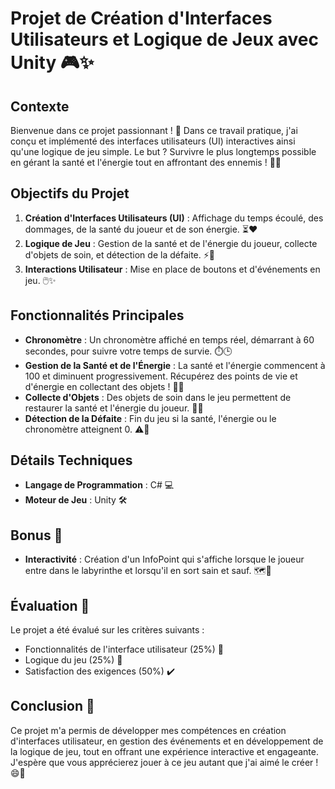 # Projet de Création d'Interfaces Utilisateurs et Logique de Jeux avec Unity 🎮✨

## Contexte
Bienvenue dans ce projet passionnant ! 🚀 Dans ce travail pratique, j'ai conçu et implémenté des interfaces utilisateurs (UI) interactives ainsi qu'une logique de jeu simple. Le but ? Survivre le plus longtemps possible en gérant la santé et l'énergie tout en affrontant des ennemis ! 💪💥

## Objectifs du Projet
1. **Création d'Interfaces Utilisateurs (UI)** : Affichage du temps écoulé, des dommages, de la santé du joueur et de son énergie. ⏳❤️
2. **Logique de Jeu** : Gestion de la santé et de l'énergie du joueur, collecte d'objets de soin, et détection de la défaite. ⚡🏥
3. **Interactions Utilisateur** : Mise en place de boutons et d'événements en jeu. 🖱️✨

## Fonctionnalités Principales
- **Chronomètre** : Un chronomètre affiché en temps réel, démarrant à 60 secondes, pour suivre votre temps de survie. ⏱️🕒
- **Gestion de la Santé et de l'Énergie** : La santé et l'énergie commencent à 100 et diminuent progressivement. Récupérez des points de vie et d'énergie en collectant des objets ! 🍎🔋
- **Collecte d'Objets** : Des objets de soin dans le jeu permettent de restaurer la santé et l'énergie du joueur. 🍔💖
- **Détection de la Défaite** : Fin du jeu si la santé, l'énergie ou le chronomètre atteignent 0. ⚠️🛑

## Détails Techniques
- **Langage de Programmation** : C# 💻
- **Moteur de Jeu** : Unity 🛠️
  
## Bonus 🌟
- **Interactivité** : Création d'un InfoPoint qui s'affiche lorsque le joueur entre dans le labyrinthe et lorsqu'il en sort sain et sauf. 🗺️👀

## Évaluation 📝
Le projet a été évalué sur les critères suivants :
- Fonctionnalités de l'interface utilisateur (25%) 🎨
- Logique du jeu (25%) 🎯
- Satisfaction des exigences (50%) ✔️

## Conclusion 🎉
Ce projet m'a permis de développer mes compétences en création d'interfaces utilisateur, en gestion des événements et en développement de la logique de jeu, tout en offrant une expérience interactive et engageante. J'espère que vous apprécierez jouer à ce jeu autant que j'ai aimé le créer ! 😄🙌
